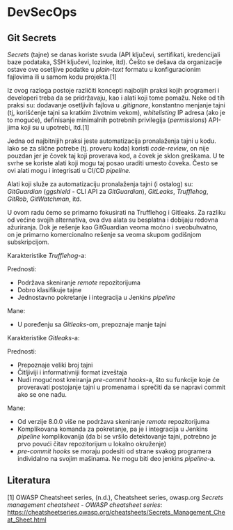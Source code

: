 # DevSecOps
## Git Secrets
<i>Secrets</i> (tajne) se danas koriste svuda (API ključevi, sertifikati, kredencijali baze podataka, SSH ključevi, lozinke, itd). Češto se dešava da organizacije ostave ove osetljive podatke u <i>plain-text</i> formatu u konfiguracionim fajlovima ili u samom kodu projekta.[1]

Iz ovog razloga postoje različiti koncepti najboljih praksi kojih programeri i developeri treba da se pridržavaju, kao i alati koji tome pomažu. Neke od tih praksi su: dodavanje osetljivih fajlova u <i>.gitignore</i>, konstantno menjanje tajni (tj, korišćenje tajni sa kratkim životnim vekom), <i>whitelisting</i> IP adresa (ako je to moguće), definisanje minimalnih potrebnih privilegija (<i>permissions</i>) API-jima koji su u upotrebi, itd.[1]

Jedna od najbitnijih praksi jeste automatizacija pronalaženja tajni u kodu. Iako se za slične potrebe (tj. proveru koda) koristi <i>code-review</i>, on nije pouzdan jer je čovek taj koji proverava kod, a čovek je sklon greškama. U te svrhe se koriste alati koji mogu taj posao uraditi umesto čoveka. Često se ovi alati mogu i integrisati u CI/CD <i>pipeline</i>.

Alati koji služe za automatizaciju pronalaženja tajni (i ostalog) su: <i>GitGuardian</i> (<i>ggshield</i> - CLI API za <i>GitGuardian</i>), <i>GitLeaks</i>, <i>Trufflehog</i>, <i>GitRob</i>, <i>GitWatchman</i>, itd.

U ovom radu ćemo se primarno fokusirati na Trufflehog i Gitleaks. Za razliku od većine svojih alternativa, ova dva alata su besplatna i dobijaju redovna ažuriranja. Dok je rešenje kao GitGuardian veoma moćno i sveobuhvatno, on je primarno komercionalno rešenje sa veoma skupom godišnjom subskripcijom.

Karakteristike <i>Trufflehog</i>-a:

Prednosti:
- Podržava skeniranje <i>remote</i> repozitorijuma
- Dobro klasifikuje tajne
- Jednostavno pokretanje i integracija u Jenkins <i>pipeline</i>

Mane:
- U poređenju sa <i>Gitleaks</i>-om, prepoznaje manje tajni

Karakteristike <i>Gitleaks</i>-a:

Prednosti:
- Prepoznaje veliki broj tajni
- Čitljiviji i informativniji format izveštaja
- Nudi mogućnost kreiranja <i>pre-commit hooks</i>-a, što su funkcije koje će proveravati postojanje tajni u promenama i sprečiti da se napravi commit ako se one nađu.

Mane:
- Od verzije 8.0.0 više ne podržava skeniranje <i>remote</i> repozitorijuma
- Komplikovana komanda za pokretanje, pa je i integracija u Jenkins <i>pipeline</i> komplikovanija (da bi se vršilo detektovanje tajni, potrebno je prvo povući čitav repozitorijum u lokalno okruženje)
- <i>pre-commit hooks</i> se moraju podesiti od strane svakog programera individalno na svojim mašinama. Ne mogu biti deo jenkins <i>pipeline</i>-a.


## Literatura
[1] OWASP Cheatsheet series, (n.d.), Cheatsheet series, owasp.org <i>Secrets management cheatsheet - OWASP cheatsheet series</i>: https://cheatsheetseries.owasp.org/cheatsheets/Secrets_Management_Cheat_Sheet.html